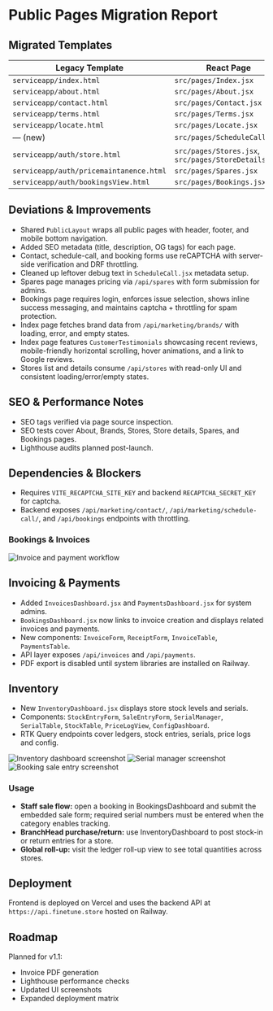 # Public Pages Migration Report

## Migrated Templates

| Legacy Template                         | React Page                                           |
| --------------------------------------- | ---------------------------------------------------- |
| `serviceapp/index.html`                 | `src/pages/Index.jsx`                                |
| `serviceapp/about.html`                 | `src/pages/About.jsx`                                |
| `serviceapp/contact.html`               | `src/pages/Contact.jsx`                              |
| `serviceapp/terms.html`                 | `src/pages/Terms.jsx`                                |
| `serviceapp/locate.html`                | `src/pages/Locate.jsx`                               |
| — (new)                                 | `src/pages/ScheduleCall.jsx`                         |
| `serviceapp/auth/store.html`            | `src/pages/Stores.jsx`, `src/pages/StoreDetails.jsx` |
| `serviceapp/auth/pricemaintanence.html` | `src/pages/Spares.jsx`                               |
| `serviceapp/auth/bookingsView.html`     | `src/pages/Bookings.jsx`                             |

## Deviations & Improvements

- Shared `PublicLayout` wraps all public pages with header, footer, and mobile bottom navigation.
- Added SEO metadata (title, description, OG tags) for each page.
- Contact, schedule-call, and booking forms use reCAPTCHA with server-side verification and DRF throttling.
- Cleaned up leftover debug text in `ScheduleCall.jsx` metadata setup.
- Spares page manages pricing via `/api/spares` with form submission for admins.
- Bookings page requires login, enforces issue selection, shows inline success messaging, and maintains captcha + throttling for spam protection.
- Index page fetches brand data from `/api/marketing/brands/` with loading, error, and empty states.
- Index page features `CustomerTestimonials` showcasing recent reviews, mobile-friendly horizontal scrolling, hover animations, and a link to Google reviews.
- Stores list and details consume `/api/stores` with read-only UI and consistent loading/error/empty states.

## SEO & Performance Notes

- SEO tags verified via page source inspection.
- SEO tests cover About, Brands, Stores, Store details, Spares, and Bookings pages.
- Lighthouse audits planned post-launch.

## Dependencies & Blockers

- Requires `VITE_RECAPTCHA_SITE_KEY` and backend `RECAPTCHA_SECRET_KEY` for captcha.
- Backend exposes `/api/marketing/contact/`, `/api/marketing/schedule-call/`, and `/api/bookings` endpoints with throttling.

### Bookings & Invoices

![Invoice and payment workflow](assets/invoice-payment.png)

## Invoicing & Payments

- Added `InvoicesDashboard.jsx` and `PaymentsDashboard.jsx` for system admins.
- `BookingsDashboard.jsx` now links to invoice creation and displays related invoices and payments.
- New components: `InvoiceForm`, `ReceiptForm`, `InvoiceTable`, `PaymentsTable`.
- API layer exposes `/api/invoices` and `/api/payments`.
- PDF export is disabled until system libraries are installed on Railway.

## Inventory

- New `InventoryDashboard.jsx` displays store stock levels and serials.
- Components: `StockEntryForm`, `SaleEntryForm`, `SerialManager`, `SerialTable`, `StockTable`, `PriceLogView`, `ConfigDashboard`.
- RTK Query endpoints cover ledgers, stock entries, serials, price logs and config.

![Inventory dashboard screenshot](assets/inventory-dashboard.png)
![Serial manager screenshot](assets/serial-manager.png)
![Booking sale entry screenshot](assets/booking-sale-entry.png)

### Usage

- **Staff sale flow:** open a booking in BookingsDashboard and submit the embedded sale form; required serial numbers must be entered when the category enables tracking.
- **BranchHead purchase/return:** use InventoryDashboard to post stock-in or return entries for a store.
- **Global roll-up:** visit the ledger roll-up view to see total quantities across stores.

## Deployment

Frontend is deployed on Vercel and uses the backend API at `https://api.finetune.store` hosted on Railway.

## Roadmap

Planned for v1.1:

- Invoice PDF generation
- Lighthouse performance checks
- Updated UI screenshots
- Expanded deployment matrix
